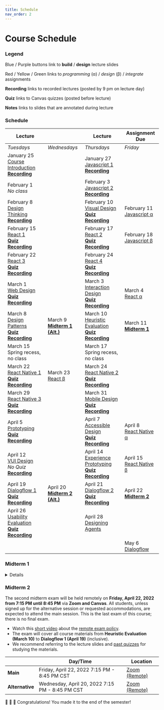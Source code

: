 ```yaml
---
title: Schedule
nav_order: 2
---
```


# Course Schedule

<!-- To provide students with complete course content, the links below provide course slides from last year, and the slides will be updated by the time of each class. Assignment descriptions will also be updated when they are announced in class. -->

### Legend

<a class="label label-blue" >Blue</a> / <a class="label label-purple" >Purple</a> buttons link to **build** / **design** lecture slides

<a class="label label-red" >Red</a> / <a class="label label-yellow">Yellow</a> / <a class="label label-green">Green</a> links to *programming* (&alpha;) / *design* (&beta;) / *integrate* assignments

<a>**Recording**</a> links to recorded lectures (posted by 9 pm on lecture day)

<a>**Quiz**</a> links to Canvas quizzes (posted before lecture)

<a>**Notes**</a> links to slides that are annotated during lecture

### Schedule

<table>
  <thead>
    <tr>
      <th><strong>Lecture</strong></th>
      <th><strong></strong></th>
      <th><strong>Lecture</strong></th>
      <th><strong>Assignment Due</strong></th>
    </tr>
  </thead>
  <tbody>
    <tr>
      <td><em>Tuesdays</em></td>
      <td><em>Wednesdays</em></td>
      <td><em>Thursdays</em></td>
      <td><em>Friday</em></td>
    </tr>
    <tr>
      <td>January 25<br />  
        <span class="fs-3"><a target="_blank" class="btn" href="lectures/01-Course-Introduction.pdf">Course Introduction</a></span><br />
        <a target="_blank" href="https://mediaspace.wisc.edu/media/Yuhang%20Zhao-Noland%20168-01_25_22-10%3A51%3A42/1_dcid52g3"><strong>Recording</strong></a>
      </td>
      <td></td>
      <td>January 27<br />
        <span class="fs-3"><a target="_blank" class="btn btn-blue" href="lectures/01-Build-Javascript-1.pdf">Javascript 1</a></span><br />
        <a target="_blank" href="https://mediaspace.wisc.edu/media/Yuhang+Zhao-Noland+168-01+27+22-10A57A34/1_ilsk76g6"><strong>Recording</strong></a>
      </td>
      <td></td>
    </tr>
    <tr>
      <td>February 1<br />     
      <em>No class</em></td>
      <td></td>
      <td>February 3<br />
        <span class="fs-3"><a target="_blank" class="btn btn-blue" href="lectures/02-Build-Javascript-2.pdf">Javascript 2</a></span><br />
        <a target="_blank" href="https://mediaspace.wisc.edu/media/Yuhang+Zhao-Noland+168-02+03+22-10A58A15/1_ng3hol59"><strong>Recording</strong></a>
      </td>
      <td></td>
    </tr>
    <tr>
      <td>February 8<br />
        <span class="fs-3"><a target="_blank" class="btn btn-purple" href="lectures/03-Design-Design-Thinking.pdf">Design Thinking</a></span><br />
        <a target="_blank" href="https://mediaspace.wisc.edu/media/Yuhang+Zhao-Noland+168-02+08+22-10A55A19/1_sepmcn8w"><strong>Recording</strong></a>
      </td>
      <td></td>
      <td>February 10<br />
        <span class="fs-3"><a target="_blank" class="btn btn-purple" href="lectures/03-Design-Visual-Design.pdf">Visual Design</a></span><br />
        <a target="_blank" href="https://canvas.wisc.edu/courses/295709/quizzes/348653"><strong>Quiz</strong></a>
        <a target="_blank" href="https://mediaspace.wisc.edu/media/Yuhang+Zhao-Noland+168-02+10+22-11A00A34/1_gm7rg1t1"><strong>Recording</strong></a>
      </td>
      <td>February 11<br />
        <span class="fs-3"><a target="_blank" class="btn bg-red-200 text-grey-lt-000" href="https://canvas.wisc.edu/courses/295709/assignments/1501347">Javascript &alpha;</a></span>
      </td>
    </tr>
    <tr>
      <td>February 15<br />
        <span class="fs-3"><a target="_blank" class="btn btn-blue" href="lectures/04-Build-React-1.pdf">React 1</a></span><br />
        <a target="_blank" href="https://canvas.wisc.edu/courses/295709/quizzes/349127"><strong>Quiz</strong></a>
        <a target="_blank" href="https://mediaspace.wisc.edu/media/Yuhang+Zhao-Noland+168-02+15+22-10A58A12/1_0tj2q20z"><strong>Recording</strong></a>
      </td>
      <td></td>
      <td>February 17<br />
        <span class="fs-3"><a target="_blank" class="btn btn-blue" href="lectures/04-Build-React-2.pdf">React 2</a></span><br />
        <a target="_blank" href="https://canvas.wisc.edu/courses/295709/quizzes/349339"><strong>Quiz</strong></a>
        <a target="_blank" href="https://mediaspace.wisc.edu/media/Yuhang+Zhao-Noland+168-02+17+22-10A53A19/1_yy08f69s"><strong>Recording</strong></a>
      </td>
      <td>February 18<br />
        <span class="fs-3"><a target="_blank" class="btn bg-yellow-100 text-grey-dk-250" href="https://canvas.wisc.edu/courses/295709/assignments/1501492">Javascript &beta;</a></span>
      </td>
    </tr>
    <tr>
      <td>February 22<br />
        <span class="fs-3"><a target="_blank" class="btn btn-blue" href="lectures/05-Build-React-3.pdf">React 3</a></span><br />
        <a target="_blank" href="https://canvas.wisc.edu/courses/295709/quizzes/349812"><strong>Quiz</strong></a>
        <a target="_blank" href="https://mediaspace.wisc.edu/media/Yuhang+Zhao-Noland+168-02+22+22-10A57A08/1_nra0kqzv"><strong>Recording</strong></a>
      </td>     
      <td></td>
      <td>February 24<br />
        <span class="fs-3"><a target="_blank" class="btn btn-blue" href="lectures/05-Build-React-4.pdf">React 4</a></span><br />
        <a target="_blank" href="https://canvas.wisc.edu/courses/295709/quizzes/350076"><strong>Quiz</strong></a>
        <a target="_blank" href="https://mediaspace.wisc.edu/media/Yuhang+Zhao-Noland+168-02+24+22-10A59A19/1_qey7y8xc"><strong>Recording</strong></a>
      </td>
      <td>
      </td>
    </tr>
    <tr>
      <td>March 1<br />
        <span class="fs-3"><a target="_blank" class="btn btn-purple" href="lectures/06-Design-Web-Design.pdf">Web Design</a></span><br />
        <a target="_blank" href="https://canvas.wisc.edu/courses/295709/quizzes/350484"><strong>Quiz</strong></a>
        <a target="_blank" href="https://mediaspace.wisc.edu/media/Yuhang+Zhao-Noland+168-03+01+22-11A01A20/1_yzvdxkb7"><strong>Recording</strong></a>
      </td>
      <td></td>
      <td>March 3<br />
        <span class="fs-3"><a target="_blank" class="btn btn-purple" href="lectures/06-Design-Interaction-Design.pdf">Interaction Design</a></span><br />
        <a target="_blank" href="https://canvas.wisc.edu/courses/295709/quizzes/350685"><strong>Quiz</strong></a>
        <a target="_blank" href="https://mediaspace.wisc.edu/media/Yuhang+Zhao-Noland+168-03+03+22-10A58A38/1_imyk9w40"><strong>Recording</strong></a>
      </td>
      <td>March 4<br />
        <span class="fs-3"><a target="_blank" class="btn bg-red-200 text-grey-lt-000" href="https://canvas.wisc.edu/courses/295709/assignments/1516939">React &alpha;</a></span>
      </td>
    </tr>
    <tr>
      <td>March 8<br />
        <span class="fs-3"><a target="_blank" class="btn btn-purple" href="lectures/07-Design-Patterns.pdf">Design Patterns</a></span><br />
        <a target="_blank" href="https://canvas.wisc.edu/courses/295709/quizzes/351091"><strong>Quiz</strong></a>
        <a target="_blank" href="https://mediaspace.wisc.edu/media/Yuhang+Zhao-Noland+168-03+08+22-11A00A25/1_c91dfan6"><strong>Recording</strong></a>
      </td>
      <td>March 9<br />
        <a href="#midterm-1"><strong>Midterm 1 (Alt.)</strong></a>
      </td>
      <td>March 10<br />
        <span class="fs-3"><a target="_blank" class="btn btn-purple" href="lectures/07-Design-Heuristic-Evaluation.pdf">Heuristic Evaluation</a></span><br />
        <a target="_blank" href="https://canvas.wisc.edu/courses/295709/quizzes/351516"><strong>Quiz</strong></a>
        <a target="_blank" href="https://mediaspace.wisc.edu/media/Yuhang+Zhao-Noland+168-03+10+22-10A58A20/1_x1zoj8la"><strong>Recording</strong></a>
      </td>
      <td>March 11<br />
        <a href="#midterm-1"><strong>Midterm 1</strong></a>
      </td>
    </tr>
    <tr>
      <td>March 15<br />
        Spring recess, no class
      </td>
      <td></td>
      <td>March 17<br />
        Spring recess, no class
      </td>
      <td></td>
    </tr>
    <tr>
      <td>March 22<br />
        <span class="fs-3"><a target="_blank" class="btn btn-blue" href="lectures/09-Build-React-Native-1.pdf">React Native 1</a></span><br />
        <a target="_blank" href="https://canvas.wisc.edu/courses/295709/quizzes/352275"><strong>Quiz</strong></a>
        <a target="_blank" href="https://mediaspace.wisc.edu/media/Yuhang+Zhao-Noland+168-03+22+22-11A00A13/1_bz4jmc7c"><strong>Recording</strong></a>
      </td>
      <td>March 23<br />
        <span class="fs-3"><a target="_blank" class="btn bg-yellow-100 text-grey-dk-250" href="https://canvas.wisc.edu/courses/295709/assignments/1516940">React &beta;</a></span> 
      </td>
      <td>March 24<br />
        <span class="fs-3"><a target="_blank" class="btn btn-blue" href="lectures/09-Build-React-Native-2.pdf">React Native 2</a></span> <br />
        <a target="_blank" href="https://canvas.wisc.edu/courses/295709/quizzes/352461"><strong>Quiz</strong></a>
        <a target="_blank" href="https://mediaspace.wisc.edu/media/Yuhang+Zhao-Noland+168-03+24+22-10A57A39/1_hustvdnd"><strong>Recording</strong></a>
      </td>
      <td>
      </td>
    </tr>
    <tr>
      <td>March 29<br />
        <span class="fs-3"><a target="_blank" class="btn btn-blue" href="lectures/10-Build-React-Native-3.pdf">React Native 3</a></span> <br />
        <a target="_blank" href="https://canvas.wisc.edu/courses/295709/quizzes/352851"><strong>Quiz</strong></a>
        <a target="_blank" href="https://mediaspace.wisc.edu/media/Yuhang+Zhao-Noland+168-03+29+22-11A01A04/1_to0q9l2u"><strong>Recording</strong></a>
      </td>
      <td></td>
      <td>March 31<br />
        <span class="fs-3"><a target="_blank" class="btn btn-purple" href="lectures/10-Design-Mobile-Design.pdf">Mobile Design</a></span> <br />
        <a target="_blank" href="https://canvas.wisc.edu/courses/295709/quizzes/353107"><strong>Quiz</strong></a>
        <a target="_blank" href="https://mediaspace.wisc.edu/media/Yuhang+Zhao-Noland+168-03+31+22-11A01A52/1_r89kfpj3"><strong>Recording</strong></a>
      </td>
      <td></td>
    </tr>
    <tr>
      <td>April 5<br />
        <span class="fs-3"><a target="_blank" class="btn btn-purple" href="lectures/11-Design-Prototyping.pdf">Prototyping</a></span><br />
        <a target="_blank" href="https://canvas.wisc.edu/courses/295709/quizzes/353568"><strong>Quiz</strong></a>
        <a target="_blank" href="https://mediaspace.wisc.edu/media/Yuhang+Zhao-Noland+168-04+05+22-10A59A34/1_0yz7ztg2"><strong>Recording</strong></a>
      </td>
      <td></td>
      <td>April 7<br />
        <span class="fs-3"><a target="_blank" class="btn btn-purple" href="lectures/11-Design-Accessible-Design.pdf">Accessible Design</a></span><br />
        <a target="_blank" href="https://canvas.wisc.edu/courses/295709/quizzes/353856"><strong>Quiz</strong></a>
        <a target="_blank" href="https://mediaspace.wisc.edu/media/Yuhang+Zhao-Noland+168-04+07+22-11A01A48/1_e8d09nzf"><strong>Recording</strong></a>
      </td>
      <td>
        April 8<br />
        <a target="_blank" class="btn bg-red-200 text-grey-lt-000" href="https://canvas.wisc.edu/courses/295709/assignments/1528164">React Native &alpha;</a>
      </td>
    </tr>
    <tr>
      <td>April 12<br />
        <span class="fs-3"><a target="_blank" class="btn btn-purple" href="lectures/12-Design-VUI-Design.pdf">VUI Design</a></span><br />
        <em>No Quiz</em>
        <a target="_blank" href="https://mediaspace.wisc.edu/media/Yuhang+Zhao-Noland+168-04+12+22-11A00A20/1_jyfak57d"><strong>Recording</strong></a>
      </td>
      <td></td>
      <td>April 14<br />
        <span class="fs-3"><a target="_blank" class="btn btn-purple" href="lectures/12-Design-Experience-Prototyping.pdf">Experience Prototyping</a></span><br />
        <a target="_blank" href="https://canvas.wisc.edu/courses/295709/quizzes/354677"><strong>Quiz</strong></a>
        <a target="_blank" href="https://mediaspace.wisc.edu/media/Yuhang+Zhao-Noland+168-04+14+22-10A59A38/1_w6f00ez8"><strong>Recording</strong></a>
      </td>
      <td>April 15<br />
        <span class="fs-3"><a target="_blank" class="btn bg-yellow-100 text-grey-dk-250" href="https://canvas.wisc.edu/courses/295709/assignments/1533754">React Native &beta;</a></span>
      </td>
    </tr>
    <tr>
      <td>April 19<br />
        <span class="fs-3"><a target="_blank" class="btn btn-blue" href="lectures/13-Build-Dialogflow-1.pdf">Dialogflow 1</a></span><br />
        <a target="_blank" href="https://canvas.wisc.edu/courses/295709/quizzes/355178"><strong>Quiz</strong></a>
        <a target="_blank" href="https://mediaspace.wisc.edu/media/Yuhang+Zhao-Noland+168-04+19+22-11A01A13/1_54meyls3"><strong>Recording</strong></a>
      </td>
      <td>April 20<br />
        <a href="#midterm-2"><strong>Midterm 2 (Alt.)</strong></a>
      </td>
      <td>April 21<br />
        <span class="fs-3"><a target="_blank" class="btn btn-blue" href="lectures/13-Build-Dialogflow-2.pdf">Dialogflow 2</a></span><br />
        <a target="_blank" href="https://canvas.wisc.edu/courses/295709/quizzes/355552"><strong>Quiz</strong></a>
        <a target="_blank" href="https://mediaspace.wisc.edu/media/Yuhang+Zhao-Noland+168-04+21+22-10A58A33/1_za8mwo1h"><strong>Recording</strong></a>
      </td>
      <td>April 22<br />
        <a href="#midterm-2"><strong>Midterm 2</strong></a>
      </td>
    </tr>
    <tr>
      <td>April 26<br />
        <span class="fs-3"><a target="_blank" class="btn btn-purple" href="lectures/14-Design-Usability-Evaluation.pdf">Usability Evaluation</a></span><br />
        <a target="_blank" href="https://canvas.wisc.edu/courses/295709/quizzes/356167"><strong>Quiz</strong></a>
        <a target="_blank" href="https://mediaspace.wisc.edu/media/Yuhang+Zhao-Noland+168-04+26+22-10A54A11/1_zd7n9rus"><strong>Recording</strong></a>
      </td>
      <td></td>
      <td>April 28<br />
        <span class="fs-3"><a target="_blank" class="btn btn-purple" href="">Designing Agents</a></span>
      </td>
      <td></td>
    </tr>
    <tr>
      <td></td>
      <td></td>
      <td></td>
      <td>May 6<br />
        <span class="fs-3"><a target="_blank" class="btn bg-green-100 text-grey-lt-000" href="https://canvas.wisc.edu/courses/295709/assignments/1540448">Dialogflow</a></span>
      </td>    
    </tr>
  </tbody>
</table>


### Midterm 1
<details>
  <summary>
    Details
  </summary>
  The first midterm exam will be held remotely on <strong>Friday, March 11, 2022 from 7:15 PM until 8:45 PM</strong> via <strong>Zoom and Canvas</strong>. All students, unless signed up for the alternative session or requested accommodations, are expected to attend the main session.

  <ul>
  <li><strong>Important:</strong> Watch <a href="https://drive.google.com/file/d/15JVTWeWqG6pHYgau6Y4FIRv8qCxqI_7j/view?usp=sharing" target="_blank">this video</a> about the remote exam policy. Please make sure that you have carefully read the <a href="https://docs.google.com/document/d/1kgFJJ1lhkkR_RUuoMCsJWvHZB8X6KAsNrv173JTr-KU/edit?usp=sharing" target="_blank">remote exam policy</a> before the exam.</li>
  <li>The exam will cover all course materials prior to and including <strong>Design Patterns (March 8)</strong>.</li>
  <li>We recommend referring to the lecture slides and <a href="https://docs.google.com/document/d/1bK6LXjEPsQu6eG6GegsgCpQ3etlaScNR9m9qBXJbV-U/edit?usp=sharing" target="_blank">past quizzes</a> for studying the materials.</li>
  </ul>

  <table>
  <thead>
    <tr>
      <th></th>
      <th>Day/Time<br></th>
      <th>Location</th>
    </tr>
  </thead>
  <tbody>
    <tr>
      <td><strong>Main</strong></td>
      <td>Friday, March 11, 2022 7:15 PM - 8:45 PM CST</td>
      <td><a href="https://piazza.com/class/kyjlh3uxjvznf?cid=88" target="_blank">Zoom (Remote)</a></td>
    </tr>
    <tr>
      <td><strong>Alternative</strong></td>
      <td>Wednesday, March 9, 2022 7:15 PM - 8:45 PM CST</td>
      <td><a href="https://piazza.com/class/kyjlh3uxjvznf?cid=88" target="_blank">Zoom (Remote)</a></td>
    </tr>
  </tbody>
  </table>
</details>

### Midterm 2
The second midterm exam will be held remotely on **Friday, April 22, 2022 from 7:15 PM until 8:45 PM** via **Zoom and Canvas**. All students, unless signed up for the alternative session or requested accommodations, are expected to attend the main session. This is the last exam of this course; there is no final exam.

- Watch this [short video](https://drive.google.com/file/d/1ZQdmRpfAgDMKZxrnrMtG706i2BKXBTl3/view) about the [remote exam policy](https://docs.google.com/document/d/1nK4gcxSl1WMaPlMn345FCRN8xUovNhtAdpn0gqJ3Jjk/edit?usp=sharing).
- The exam will cover all course materials from **Heuristic Evaluation (March 10)** to **Dialogflow 1 (April 19)** (inclusive).
- We recommend referring to the lecture slides and [past quizzes](https://docs.google.com/document/d/1bK6LXjEPsQu6eG6GegsgCpQ3etlaScNR9m9qBXJbV-U/edit?usp=sharing) for studying the materials.

<table>
<thead>
  <tr>
    <th></th>
    <th>Day/Time<br></th>
    <th>Location</th>
  </tr>
</thead>
<tbody>
  <tr>
    <td><strong>Main</strong></td>
    <td>Friday, April 22, 2022 7:15 PM - 8:45 PM CST</td>
    <td><a href="https://piazza.com/class/kyjlh3uxjvznf?cid=285" target="_blank">Zoom (Remote)</a></td>
  </tr>
  <tr>
    <td><strong>Alternative</strong></td>
    <td>Wednesday, April 20, 2022 7:15 PM - 8:45 PM CST</td>
    <td><a href="https://piazza.com/class/kyjlh3uxjvznf?cid=285" target="_blank">Zoom (Remote)</a></td>
  </tr>
</tbody>
</table>

🎉 🥳 🎊 Congratulations! You made it to the end of the semester!
